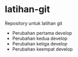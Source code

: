 # latihan-git
Repository untuk latihan git




- Perubahan pertama develop
- Perubahan kedua develop
- Perubahan ketiga develop
- Perubahan keempat develop